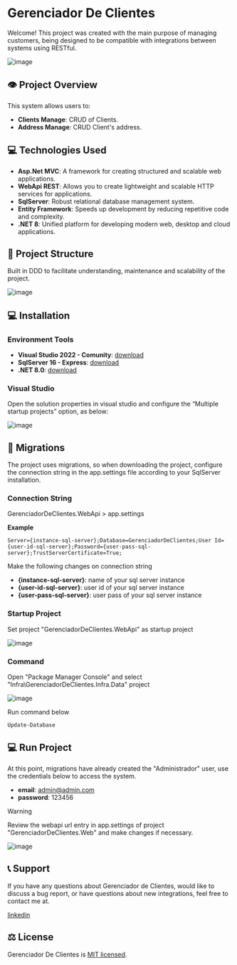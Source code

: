 # Gerenciador De Clientes

Welcome! This project was created with the main purpose of managing customers, being designed to be compatible with integrations between systems using RESTful.

![image](docs/images/sytem.png)

## :eye: Project Overview

This system allows users to:

- **Clients Manage**: CRUD of Clients.
- **Address Manage**: CRUD Client's address.

## :computer: Technologies Used

- **Asp.Net MVC**: A framework for creating structured and scalable web applications.
- **WebApi REST**: Allows you to create lightweight and scalable HTTP services for applications.
- **SqlServer**: Robust relational database management system.
- **Entity Framework**: Speeds up development by reducing repetitive code and complexity.
- **.NET 8**: Unified platform for developing modern web, desktop and cloud applications.

## 📁 Project Structure

Built in DDD to facilitate understanding, maintenance and scalability of the project.

![image](docs/images/project_structure_2.png)

## :computer: Installation

### Environment Tools

- **Visual Studio 2022 - Comunity**: [download](https://visualstudio.microsoft.com/pt-br/vs/community/)
- **SqlServer 16 - Express**: [download](https://www.microsoft.com/pt-br/sql-server/sql-server-downloads)
- **.NET 8.0**: [download](https://dotnet.microsoft.com/pt-br/download/dotnet/8.0)

### Visual Studio

Open the solution properties in visual studio and configure the “Multiple startup projects” option, as below:

![image](docs/images/solution-properties.png)

## :floppy_disk: Migrations

The project uses migrations, so when downloading the project, configure the connection string in the app.settings file according to your SqlServer installation.

### Connection String

GerenciadorDeClientes.WebApi > app.settings

**Example**
```
Server={instance-sql-server};Database=GerenciadorDeClientes;User Id={user-id-sql-server};Password={user-pass-sql-server};TrustServerCertificate=True;
```

Make the following changes on connection string
- **{instance-sql-server}**: name of your sql server instance
- **{user-id-sql-server}**: user id of your sql server instance
- **{user-pass-sql-server}**: user pass of your sql server instance

### Startup Project

Set project "GerenciadorDeClientes.WebApi" as startup project

![image](docs/images/startup-project.png)

### Command

Open "Package Manager Console" and select "Infra\GerenciadorDeClientes.Infra.Data" project

![image](docs/images/package-manager-console.png)

Run command below

```
Update-Database
```

## :computer: Run Project

At this point, migrations have already created the "Administrador" user, use the credentials below to access the system.

- **email**: admin@admin.com
- **password**: 123456

> [!WARNING]
> Review the webapi url entry in app.settings of project "GerenciadorDeClientes.Web" and make changes if necessary.

![image](docs/images/login4.png)

## :telephone_receiver: Support

If you have any questions about Gerenciador de Clientes, would like to discuss a bug report, or have questions about new integrations, feel free to contact me at.

[linkedin](https://www.linkedin.com/in/evilon-do-nascimento-vieira-0924082a/)

## ⚖️ License

Gerenciador De Clientes is [MIT licensed](./LICENSE).
